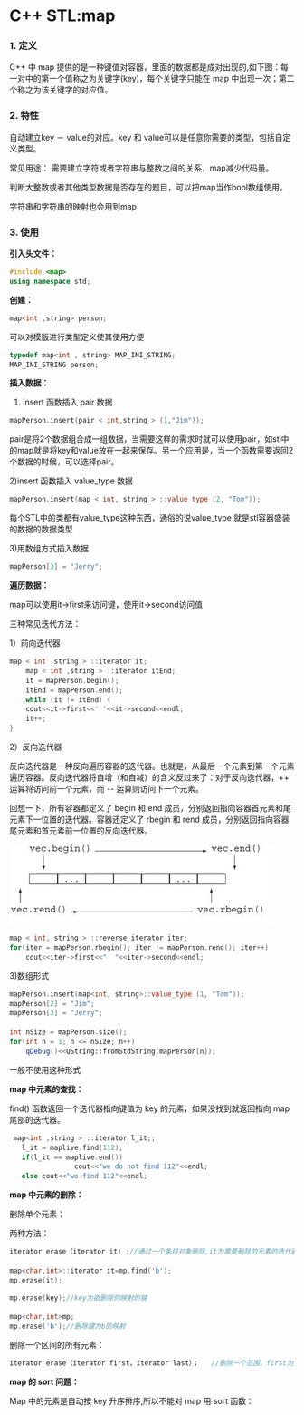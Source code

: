 # C++ STL:map

### 1. 定义

C++ 中 map 提供的是一种键值对容器，里面的数据都是成对出现的,如下图：每一对中的第一个值称之为关键字(key)，每个关键字只能在 map 中出现一次；第二个称之为该关键字的对应值。

### 2. 特性

自动建立key － value的对应。key 和 value可以是任意你需要的类型，包括自定义类型。

常见用途：
需要建立字符或者字符串与整数之间的关系，map减少代码量。

判断大整数或者其他类型数据是否存在的题目，可以把map当作bool数组使用。

字符串和字符串的映射也会用到map

### 3. 使用

**引入头文件：**

```c++
#include <map>
using namespace std;
```

**创建：**

```c++
map<int ,string> person;
```

可以对模版进行类型定义使其使用方便

```c++
typedef map<int , string> MAP_INI_STRING;
MAP_INI_STRING person;
```

**插入数据：**

1) insert 函数插入 pair 数据

```c++
mapPerson.insert(pair < int,string > (1,"Jim"));
```

pair是将2个数据组合成一组数据，当需要这样的需求时就可以使用pair，如stl中的map就是将key和value放在一起来保存。另一个应用是，当一个函数需要返回2个数据的时候，可以选择pair。 

2)insert 函数插入 value_type 数据

```c++
mapPerson.insert(map < int, string > ::value_type (2, "Tom"));
```

每个STL中的类都有value_type这种东西，通俗的说value_type 就是stl容器盛装的数据的数据类型

3)用数组方式插入数据

```c++
mapPerson[3] = "Jerry";
```

**遍历数据：**

map可以使用it->first来访问键，使用it->second访问值

三种常见迭代方法：

1）前向迭代器

```c++
map < int ,string > ::iterator it;
    map < int ,string > ::iterator itEnd;
    it = mapPerson.begin();
    itEnd = mapPerson.end();
    while (it != itEnd) {
	cout<<it->first<<' '<<it->second<<endl;  
	it++;
}
```

2）反向迭代器

反向迭代器是一种反向遍历容器的迭代器。也就是，从最后一个元素到第一个元素遍历容器。反向迭代器将自增（和自减）的含义反过来了：对于反向迭代器，++ 运算将访问前一个元素，而 -- 运算则访问下一个元素。

回想一下，所有容器都定义了 begin 和 end 成员，分别返回指向容器首元素和尾元素下一位置的迭代器。容器还定义了 rbegin 和 rend 成员，分别返回指向容器尾元素和首元素前一位置的反向迭代器。

![](./pictures/1.jpg)

```c++
map < int, string > ::reverse_iterator iter;  
for(iter = mapPerson.rbegin(); iter != mapPerson.rend(); iter++) 
	cout<<iter->first<<"  "<<iter->second<<endl;  
```

3)数组形式

```c++
mapPerson.insert(map<int, string>::value_type (1, "Tom"));
mapPerson[2] = "Jim";
mapPerson[3] = "Jerry";

int nSize = mapPerson.size();
for(int n = 1; n <= nSize; n++)
	qDebug()<<QString::fromStdString(mapPerson[n]);
```

一般不使用这种形式

**map 中元素的查找：**

 find() 函数返回一个迭代器指向键值为 key 的元素，如果没找到就返回指向 map 尾部的迭代器。 

```c++
 map<int ,string > ::iterator l_it;; 
   l_it = maplive.find(112);
   if(l_it == maplive.end())
                cout<<"we do not find 112"<<endl;
   else cout<<"wo find 112"<<endl;
```

**map 中元素的删除：**

删除单个元素：

两种方法：

```c++
iterator erase（iterator it)	;//通过一个条目对象删除,it为需要删除的元素的迭代器

map<char,int>::iterator it=mp.find('b'); 
mp.erase(it);
```

```c++
mp.erase(key);//key为欲删除的映射的键

map<char,int>mp;
mp.erase('b');//删除键为b的映射
```

删除一个区间的所有元素：

```c++
iterator erase（iterator first，iterator last）；	//删除一个范围，first为需要删除的区间的起始迭代器，last是需要删除的区间末尾迭代器的下一个位置
```

**map 的 sort 问题：**

 Map 中的元素是自动按 key 升序排序,所以不能对 map 用 sort 函数：